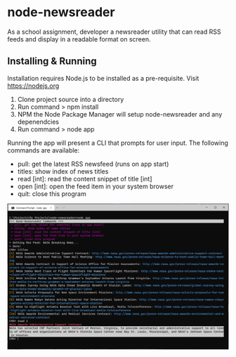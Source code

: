 # node-newsreader
As a school assignment, developer a newsreader utility that can read RSS feeds and display in a readable format on screen.

## Installing & Running
Installation requires Node.js to be installed as a pre-requisite. Visit https://nodejs.org 

1. Clone project source into a directory
2. Run command > npm install
3. NPM the Node Package Manager will setup node-newsreader and any depenendcies
4. Run command > node app

Running the app will present a CLI that prompts for user input. The following commands are available:

* pull: get the latest RSS newsfeed (runs on app start)
* titles: show index of news titles
* read [int]: read the content snippet of title [int]
* open [int]: open the feed item in your system browser
* quit: close this program

![Alt text](/newsreader.jpg?raw=true "Node Newsreader Screenshot")